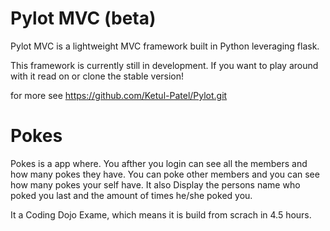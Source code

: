 # Pylot MVC (beta)
Pylot MVC is a lightweight MVC framework built in Python leveraging flask.

This framework is currently still in development. If you want to play around with it read on or clone the stable version!

for more see https://github.com/Ketul-Patel/Pylot.git

# Pokes

Pokes is a app where.
You afther you login can see all the members and how many pokes they have.
You can poke other members and you can see how many pokes your self have.
It also Display the persons name who poked you last and the amount of times he/she poked you.

It a Coding Dojo Exame, which means it is build from scrach in 4.5 hours.


